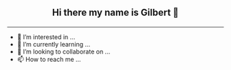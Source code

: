 
<center><h2> Hi there my name is Gilbert 👋</p></center>

---

- 👀 I’m interested in ...
- 🌱 I’m currently learning ...
- 💞️ I’m looking to collaborate on ...
- 📫 How to reach me ...

<!---
100jared/100jared is a ✨ special ✨ repository because its `README.md` (this file) appears on your GitHub profile.
You can click the Preview link to take a look at your changes.
--->
